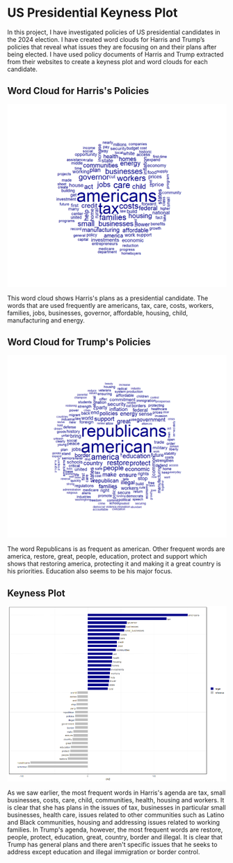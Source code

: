 # US Presidential Keyness Plot

In this project, I have investigated policies of US presidential candidates in the 2024 election. I have created word clouds for Harris and Trump’s policies that reveal what issues they are focusing on and their plans after being elected. I have used policy documents of Harris and Trump extracted from their websites to create a keyness plot and word clouds for each candidate.

## Word Cloud for Harris's Policies

![Word Cloud for Harris's Policies](plots/harris.png)

This word cloud shows Harris's plans as a presidential candidate. The words that are used frequently are americans, tax, care, costs, workers, families, jobs, businesses, governor, affordable, housing, child, manufacturing and energy. 

## Word Cloud for Trump's Policies
![Word Cloud for Trump's Policies](plots/trump.png)

The word Republicans is as frequent as american. Other frequent words are america, restore, great, people, education, protect and support which shows that restoring america, protecting it and making it a great country is his priorities. Education also seems to be his major focus. 

## Keyness Plot
![Keyness Plot](plots/keyness.png)

As we saw earlier, the most frequent words in Harris's agenda are tax, small businesses, costs, care, child, communities, health, housing and workers. It is clear that she has plans in the issues of tax, businesses in particular small businesses, health care, issues related to other communities such as Latino and Black communities, housing and addressing issues related to working families.
In Trump's agenda, however, the most frequent words are restore, people, protect, education, great, country, border and illegal. It is clear that Trump has general plans and there aren't specific issues that he seeks to address except education and illegal immigration or border control.